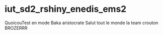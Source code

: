 # iut_sd2_rshiny_enedis_ems2
QuoicouTest en mode Baka aristocrate
Salut tout le monde la team crouton
BROZERRR
